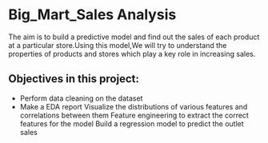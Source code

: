 # Big_Mart_Sales Analysis

The aim is to build a predictive model and find out the sales of each product at a particular store.Using this model,We will try to understand the properties of products and stores which play a key role in increasing sales.

## Objectives in this project:
- Perform data cleaning on the dataset
- Make a EDA report 
 Visualize the distributions of various features and correlations between them
Feature engineering to extract the correct features for the model
Build a regression model to predict the outlet sales
